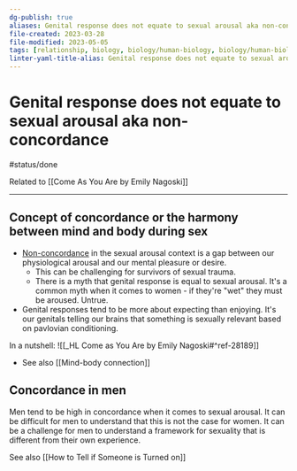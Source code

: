 ```yaml
---
dg-publish: true
aliases: Genital response does not equate to sexual arousal aka non-concordance, non-concordance, wrong sexual response, difference between mind and body during sex, genital response
file-created: 2023-03-28
file-modified: 2023-05-05
tags: [relationship, biology, biology/human-biology, biology/human-biology/body, theory/concept/framework]
linter-yaml-title-alias: Genital response does not equate to sexual arousal aka non-concordance
---
```


# Genital response does not equate to sexual arousal aka non-concordance

#status/done

Related to [[Come As You Are by Emily Nagoski]]

---

## Concept of concordance or the harmony between mind and body during sex

- [Non-concordance](https://psychpd.com.au/arousal-non-concordance-and-involuntary-sexual-response/#:~:text=%E2%80%9CArousal%20non%2Dconcordance%20is%20the,not%20about%20desire%20is%20important.) in the sexual arousal context is a gap between our physiological arousal and our mental pleasure or desire.
	- This can be challenging for survivors of sexual trauma.
	- There is a myth that genital response is equal to sexual arousal. It's a common myth when it comes to women - if they're "wet" they must be aroused. Untrue.
- Genital responses tend to be more about expecting than enjoying. It's our genitals telling our brains that something is sexually relevant based on pavlovian conditioning.

In a nutshell:
![[_HL Come as You Are by Emily Nagoski#^ref-28189]]

- See also [[Mind-body connection]]

## Concordance in men

Men tend to be high in concordance when it comes to sexual arousal. It can be difficult for men to understand that this is not the case for women. It can be a challenge for men to understand a framework for sexuality that is different from their own experience.

See also [[How to Tell if Someone is Turned on]]
